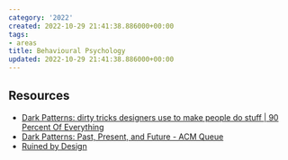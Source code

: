 ```yaml
---
category: '2022'
created: 2022-10-29 21:41:38.886000+00:00
tags:
- areas
title: Behavioural Psychology
updated: 2022-10-29 21:41:38.886000+00:00
---
```

   
## Resources   
   
   
- [Dark Patterns: dirty tricks designers use to make people do stuff | 90 Percent Of Everything](https://90percentofeverything.com/2010/07/08/dark-patterns-dirty-tricks-designers-use-to-make-people-do-stuff/)   
- [Dark Patterns: Past, Present, and Future - ACM Queue](https://queue.acm.org/detail.cfm?id=3400901)   
- [Ruined by Design](https://www.ruinedby.design/)